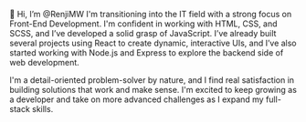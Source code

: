 👋 Hi, I’m @RenjiMW
I'm transitioning into the IT field with a strong focus on Front-End Development. I'm confident in working with HTML, CSS, and SCSS, and I’ve developed a solid grasp of JavaScript.
I’ve already built several projects using React to create dynamic, interactive UIs, and I’ve also started working with Node.js and Express to explore the backend side of web development.

I'm a detail-oriented problem-solver by nature, and I find real satisfaction in building solutions that work and make sense. I'm excited to keep growing as a developer and take on more advanced challenges as I expand my full-stack skills.

<!--- - 🌱 I’m currently learning JS, bootstrap
- 💞️ I’m looking to collaborate on ...
- 📫 How to reach me ...


RenjiMW/RenjiMW is a ✨ special ✨ repository because its `README.md` (this file) appears on your GitHub profile.
You can click the Preview link to take a look at your changes.
--->
